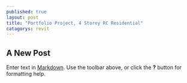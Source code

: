 ```yaml
---
published: true
layout: post
title: "Portfolio Project, 4 Storey RC Residential"
catagorys: revit
---
```


## A New Post

Enter text in [Markdown](http://daringfireball.net/projects/markdown/). Use the toolbar above, or click the **?** button for formatting help.
